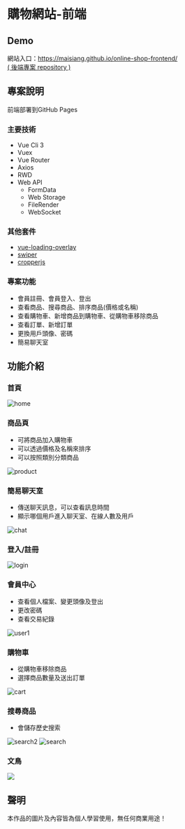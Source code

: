 # 購物網站-前端

## Demo
網站入口：https://maisiang.github.io/online-shop-frontend/  
[( 後端專案 repository )](https://github.com/Maisiang/online-shop-backend)

## 專案說明
前端部署到GitHub Pages
### 主要技術
- Vue Cli 3
- Vuex
- Vue Router
- Axios
- RWD
- Web API
    - FormData
    - Web Storage
    - FileRender
    - WebSocket

### 其他套件
- [vue-loading-overlay](https://github.com/ankurk91/vue-loading-overlay)
- [swiper](https://swiperjs.com/vue)
- [cropperjs](https://github.com/fengyuanchen/cropperjs)

### 專案功能
- 會員註冊、會員登入、登出
- 查看商品、搜尋商品、排序商品(價格或名稱)
- 查看購物車、新增商品到購物車、從購物車移除商品
- 查看訂單、新增訂單
- 更換用戶頭像、密碼
- 簡易聊天室

## 功能介紹
### 首頁
![home](https://user-images.githubusercontent.com/86739086/218415266-f0c3bbb8-f47d-4870-9824-2c8594452858.jpg)

### 商品頁
- 可將商品加入購物車
- 可以透過價格及名稱來排序
- 可以按照類別分類商品

![product](https://user-images.githubusercontent.com/86739086/218416273-1483d25d-19f0-45c7-ad0b-e522824e3215.jpg)

### 簡易聊天室
- 傳送聊天訊息，可以查看訊息時間
- 顯示哪個用戶進入聊天室、在線人數及用戶

![chat](https://user-images.githubusercontent.com/86739086/218420542-5a324eda-269b-4f38-af7c-949e7778613c.jpg)

### 登入/註冊
![login](https://user-images.githubusercontent.com/86739086/218416360-84b907f5-8b5a-43c0-a2a8-1afb57fa64b6.jpg)

### 會員中心
- 查看個人檔案、變更頭像及登出
- 更改密碼
- 查看交易紀錄

![user1](https://user-images.githubusercontent.com/86739086/218416680-442cce1e-8a6a-4a84-8473-18516cd8ebcd.jpg)

### 購物車
- 從購物車移除商品
- 選擇商品數量及送出訂單

![cart](https://user-images.githubusercontent.com/86739086/218416875-42170828-436a-46b4-8106-02161408a856.jpg)

### 搜尋商品
- 會儲存歷史搜索

![search2](https://user-images.githubusercontent.com/86739086/218416962-b7a78c7b-3039-40b0-825e-c5400bd88403.jpg)
![search](https://user-images.githubusercontent.com/86739086/218416948-eb928ec5-7066-4424-a4ae-78d76da0e1cc.jpg)

### 文鳥

![](https://i.imgur.com/VJoXNUq.png)

## 聲明
本作品的圖片及內容皆為個人學習使用，無任何商業用途！

